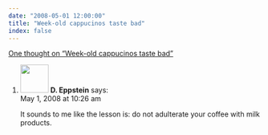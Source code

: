 ```yaml
---
date: "2008-05-01 12:00:00"
title: "Week-old cappucinos taste bad"
index: false
---
```


[One thought on &ldquo;Week-old cappucinos taste bad&rdquo;](/lemire/blog/2008/05-01-week-old-cappucinos-taste-bad)

<ol class="comment-list">
<li id="comment-49884" class="comment even thread-even depth-1">
<div class="comment-author vcard">
<img alt src="https://secure.gravatar.com/avatar/1dc1fdd9d8acd4c9118bd0fc85c1c208?s=56&#038;d=mm&#038;r=g" srcset="https://secure.gravatar.com/avatar/1dc1fdd9d8acd4c9118bd0fc85c1c208?s=112&#038;d=mm&#038;r=g 2x" class="avatar avatar-56 photo" height="56" width="56" decoding="async" /> <b class="fn">D. Eppstein</b> <span class="says">says:</span> </div>
<div class="comment-metadata"><time datetime="2008-05-01T10:26:57+00:00">May 1, 2008 at 10:26 am</time></a> </div>
<div class="comment-content">
<p>It sounds to me like the lesson is: do not adulterate your coffee with milk products.</p>
</div>
</li>
</ol>
